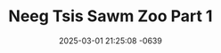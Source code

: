 ---
layout: movie-video-data
date: 2025-03-01 21:25:08 -0639
categories: movie

# Site Attributes
title: "Neeg Tsis Sawm Zoo Part 1"
permalink: "/movie/Neeg_Tsis_Sawm_Zoo_Part_1"

# Movie Attributes
synopsis: "Neeg Tsis Sawm Zoo yog ib zaj movie zoo saib thiab lom zem heev, qhia txog kom ua neeg nyob txhob tos txoj Hmoo thiab lub sij hawm los thawj. Thiab yog thaum muaj lub neej zoo lawm tsis txhob muab rhuav thiaj tsis mus raws li zaj dab neeg no."
producer: "Ntsa Iab Production"
director: ""
writer: ""
video_link: "https://youtu.be/9JRlPjcuSrA?si=WJWu242LwR7jn4QQ"
genre: "Comedy"
year: "2005"
release_type: "VHS"
storage: "Private"
thumbnail: "/assets/images/movie_thumbnails/Neeg Tsis Sawm Zoo.jpeg"
publishing_company: "Ntsa Iab Production"

# Sequels + Parts
base_movie: ""
total_parts: 
sequel: ""

# Movie Cast
cast:
- name: "Xab Thoj"
- name: "Jerry Thoj"
- name: "Pais Muas"
- name: "Ntxhais Tsab"
---